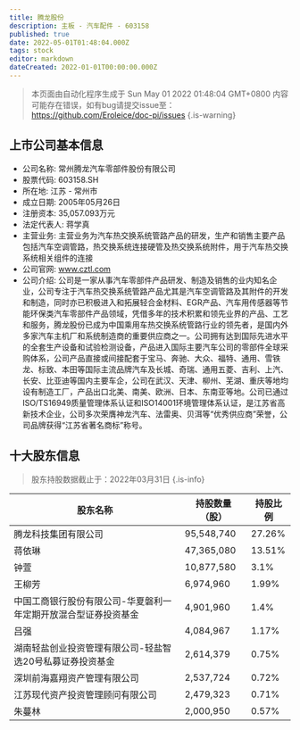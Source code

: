 ```yaml
---
title: 腾龙股份
description: 主板 - 汽车配件 - 603158
published: true
date: 2022-05-01T01:48:04.000Z
tags: stock
editor: markdown
dateCreated: 2022-01-01T00:00:00.000Z
---
```


> 本页面由自动化程序生成于 Sun May 01 2022 01:48:04 GMT+0800
> 内容可能存在错误，如有bug请提交issue至：https://github.com/Eroleice/doc-pi/issues
{.is-warning}

## 上市公司基本信息
- 公司名称: 常州腾龙汽车零部件股份有限公司
- 股票代码: 603158.SH
- 所在地: 江苏 - 常州市
- 成立日期: 2005年05月26日
- 注册资本: 35,057.093万元
- 法定代表人: 蒋学真
- 主营业务: 主营业务为汽车热交换系统管路产品的研发，生产和销售主要产品包括汽车空调管路，热交换系统连接硬管及热交换系统附件，用于汽车热交换系统相关组件的连接
- 公司官网: www.cztl.com
- 公司介绍: 公司是一家从事汽车零部件产品研发、制造及销售的业内知名企业，公司专注于汽车热交换系统管路产品尤其是汽车空调管路及其附件的开发和制造，同时亦已积极进入和拓展轻合金材料、EGR产品、汽车用传感器等节能环保类汽车零部件产品领域，凭借多年的技术积累和领先业界的产品、工艺和服务，腾龙股份已成为中国乘用车热交换系统管路行业的领先者，是国内外多家汽车主机厂和系统制造商的重要供应商之一。公司拥有达到国际先进水平的全套生产设备和试验检测设备，产品进入国际主要汽车公司的零部件全球采购体系，公司产品直接或间接配套于宝马、奔驰、大众、福特、通用、雪铁龙、标致、本田等国际主流品牌汽车及长城、奇瑞、通用五菱、吉利、上汽、长安、比亚迪等国内主要车企，公司在武汉、天津、柳州、芜湖、重庆等地均设有制造工厂，产品出口北美、南美、欧洲、日本、东南亚等地。公司已通过ISO/TS16949质量管理体系认证和ISO14001环境管理体系认证，是江苏省高新技术企业，公司多次荣膺神龙汽车、法雷奥、贝洱等“优秀供应商”荣誉，公司品牌获得“江苏省著名商标”称号。


## 十大股东信息
> 股东持股数据截止于：2022年03月31日
{.is-info}

| 股东名称 | 持股数量（股） | 持股比例 |
| --- | --- | --- |
| 腾龙科技集团有限公司 | 95,548,740 | 27.26% |
| 蒋依琳 | 47,365,080 | 13.51% |
| 钟萱 | 10,877,580 | 3.1% |
| 王柳芳 | 6,974,960 | 1.99% |
| 中国工商银行股份有限公司-华夏磐利一年定期开放混合型证券投资基金 | 4,901,960 | 1.4% |
| 吕强 | 4,084,967 | 1.17% |
| 湖南轻盐创业投资管理有限公司-轻盐智选20号私募证券投资基金 | 2,614,379 | 0.75% |
| 深圳前海嘉翔资产管理有限公司 | 2,537,724 | 0.72% |
| 江苏现代资产投资管理顾问有限公司 | 2,479,323 | 0.71% |
| 朱蔓林 | 2,000,950 | 0.57% |




